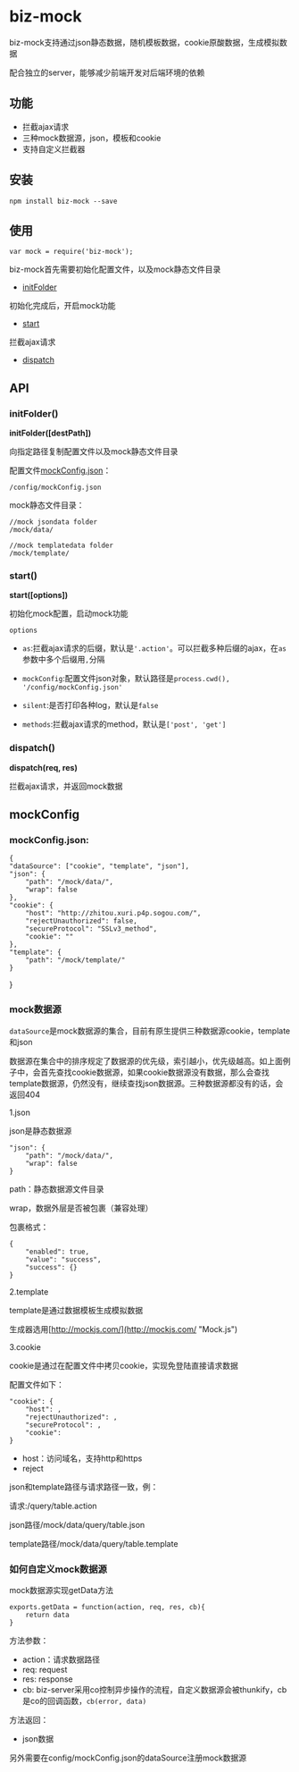 # biz-mock

biz-mock支持通过json静态数据，随机模板数据，cookie原酸数据，生成模拟数据

配合独立的server，能够减少前端开发对后端环境的依赖

## 功能

- 拦截ajax请求
- 三种mock数据源，json，模板和cookie
- 支持自定义拦截器

## 安装

    npm install biz-mock --save

## 使用

    var mock = require('biz-mock');

biz-mock首先需要初始化配置文件，以及mock静态文件目录

- [initFolder](#initFolder)

初始化完成后，开启mock功能

- [start](#start)

拦截ajax请求

- [dispatch](#dispatch)
	
## API

### initFolder()

**initFolder([destPath])**

向指定路径复制配置文件以及mock静态文件目录

配置文件[mockConfig.json](#mockConfig)：

    /config/mockConfig.json

mock静态文件目录：

	//mock jsondata folder
    /mock/data/

	//mock templatedata folder
    /mock/template/

### start()

**start([options])**

初始化mock配置，启动mock功能

`options`

- `as`:拦截ajax请求的后缀，默认是`'.action'`。可以拦截多种后缀的ajax，在`as`参数中多个后缀用`,`分隔

- `mockConfig`:配置文件json对象，默认路径是`process.cwd(), '/config/mockConfig.json'`

- `silent`:是否打印各种log，默认是`false`

- `methods`:拦截ajax请求的method，默认是`['post', 'get']`

### dispatch()

**dispatch(req, res)**

拦截ajax请求，并返回mock数据

## mockConfig

### mockConfig.json:

	{
    "dataSource": ["cookie", "template", "json"],
    "json": {
        "path": "/mock/data/",
        "wrap": false
    },
    "cookie": {
        "host": "http://zhitou.xuri.p4p.sogou.com/",
        "rejectUnauthorized": false,
        "secureProtocol": "SSLv3_method",
        "cookie": ""
    },
    "template": {
        "path": "/mock/template/"
    }
}

### mock数据源

`dataSource`是mock数据源的集合，目前有原生提供三种数据源cookie，template和json

数据源在集合中的排序规定了数据源的优先级，索引越小，优先级越高。如上面例子中，会首先查找cookie数据源，如果cookie数据源没有数据，那么会查找template数据源，仍然没有，继续查找json数据源。三种数据源都没有的话，会返回404

1.json

json是静态数据源

    "json": {
    	"path": "/mock/data/",
   		"wrap": false
    }

path：静态数据源文件目录

wrap，数据外层是否被包裹（兼容处理）

包裹格式：

    {
	    "enabled": true,
	    "value": "success",
	    "success": {}
    }
2.template

template是通过数据模板生成模拟数据

生成器选用[http://mockjs.com/](http://mockjs.com/ "Mock.js")

3.cookie

cookie是通过在配置文件中拷贝cookie，实现免登陆直接请求数据

配置文件如下：

    "cookie": {
	    "host": ,
	    "rejectUnauthorized": ,
	    "secureProtocol": ,
	    "cookie": 
    }

- host：访问域名，支持http和https
- reject


json和template路径与请求路径一致，例：

请求:/query/table.action

json路径/mock/data/query/table.json

template路径/mock/data/query/table.template

### 如何自定义mock数据源

mock数据源实现getData方法

    exports.getData = function(action, req, res, cb){
    	return data
    }

方法参数：

- action：请求数据路径
- req: request
- res: response
- cb: biz-server采用co控制异步操作的流程，自定义数据源会被thunkify，cb是co的回调函数，`cb(error, data)`

方法返回：

- json数据

另外需要在config/mockConfig.json的dataSource注册mock数据源
